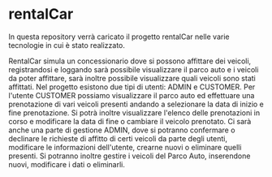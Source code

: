 # rentalCar
In questa repository verrà caricato il progetto rentalCar nelle varie tecnologie in cui è stato realizzato.

RentalCar simula un concessionario dove si possono affittare dei veicoli, registrandosi e loggando sarà possibile visualizzare il parco auto
e i veicoli da poter affittare, sarà inoltre possibile visualizzare quali veicoli sono stati affittati.
Nel progetto esistono due tipi di utenti: ADMIN e CUSTOMER.
Per l'utente CUSTOMER possiamo visualizzare il parco auto ed effettuare una prenotazione di vari veicoli presenti andando a selezionare la data di inizio e fine prenotazione. Si potrà inoltre visualizzare l'elenco delle prenotazioni in corso e modificare la data di fine o cambiare il veicolo prenotato.
Ci sarà anche una parte di gestione ADMIN, dove si potranno confermare o declinare le richieste di affitto di certi veicoli da parte degli utenti, modificare le informazioni dell'utente, crearne nuovi o eliminare quelli presenti. Si potranno inoltre gestire i veicoli del Parco Auto, inserendone nuovi, modificare i dati o eliminarli.
